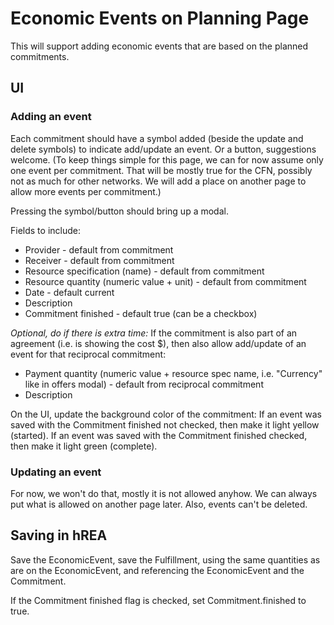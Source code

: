 # Economic Events on Planning Page

This will support adding economic events that are based on the planned commitments.

## UI

### Adding an event

Each commitment should have a symbol added (beside the update and delete symbols) to indicate add/update an event.  Or a button, suggestions welcome.  (To keep things simple for this page, we can for now assume only one event per commitment.  That will be mostly true for the CFN, possibly not as much for other networks.  We will add a place on another page to allow more events per commitment.)

Pressing the symbol/button should bring up a modal.

Fields to include:

* Provider - default from commitment
* Receiver - default from commitment
* Resource specification (name) - default from commitment
* Resource quantity (numeric value + unit) - default from commitment
* Date - default current
* Description
* Commitment finished - default true (can be a checkbox)

*Optional, do if there is extra time:* If the commitment is also part of an agreement (i.e. is showing the cost $), then also allow add/update of an event for that reciprocal commitment:

* Payment quantity (numeric value + resource spec name, i.e. "Currency" like in offers modal) - default from reciprocal commitment
* Description

On the UI, update the background color of the commitment:  If an event was saved with the Commitment finished not checked, then make it light yellow (started).  If an event was saved with the Commitment finished checked, then make it light green (complete).

### Updating an event

For now, we won't do that, mostly it is not allowed anyhow.  We can always put what is allowed on another page later.  Also, events can't be deleted.

## Saving in hREA

Save the EconomicEvent, save the Fulfillment, using the same quantities as are on the EconomicEvent, and referencing the EconomicEvent and the Commitment.

If the Commitment finished flag is checked, set Commitment.finished to true.
